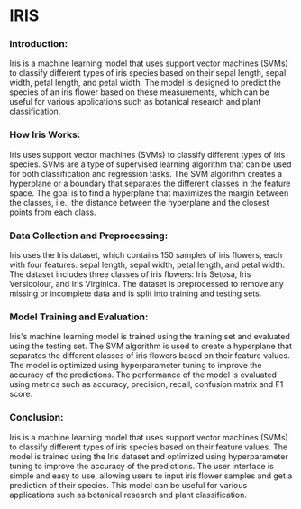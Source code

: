 # IRIS
### Introduction:
Iris is a machine learning model that uses support vector machines (SVMs) to classify different types of iris species based on their sepal length, sepal width, petal length, and petal width. The model is designed to predict the species of an iris flower based on these measurements, which can be useful for various applications such as botanical research and plant classification.

### How Iris Works:
Iris uses support vector machines (SVMs) to classify different types of iris species. SVMs are a type of supervised learning algorithm that can be used for both classification and regression tasks. The SVM algorithm creates a hyperplane or a boundary that separates the different classes in the feature space. The goal is to find a hyperplane that maximizes the margin between the classes, i.e., the distance between the hyperplane and the closest points from each class.

### Data Collection and Preprocessing:
Iris uses the Iris dataset, which contains 150 samples of iris flowers, each with four features: sepal length, sepal width, petal length, and petal width. The dataset includes three classes of iris flowers: Iris Setosa, Iris Versicolour, and Iris Virginica. The dataset is preprocessed to remove any missing or incomplete data and is split into training and testing sets.

### Model Training and Evaluation:
Iris's machine learning model is trained using the training set and evaluated using the testing set. The SVM algorithm is used to create a hyperplane that separates the different classes of iris flowers based on their feature values. The model is optimized using hyperparameter tuning to improve the accuracy of the predictions. The performance of the model is evaluated using metrics such as accuracy, precision, recall, confusion matrix and F1 score.

### Conclusion:
Iris is a machine learning model that uses support vector machines (SVMs) to classify different types of iris species based on their feature values. The model is trained using the Iris dataset and optimized using hyperparameter tuning to improve the accuracy of the predictions. The user interface is simple and easy to use, allowing users to input iris flower samples and get a prediction of their species. This model can be useful for various applications such as botanical research and plant classification.
